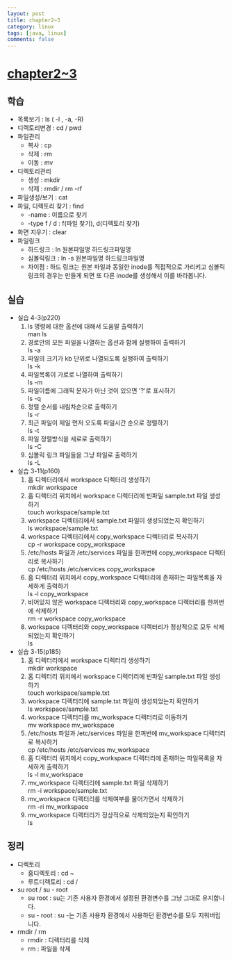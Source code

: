 ```yaml
---
layout: post
title: chapter2~3
category: linux
tags: [java, linux]
comments: false
---
```


# [chapter2~3]()

## 학습
* 목록보기 : ls ( -l , -a, -R)
* 디렉토리변경 : cd / pwd
* 파일관리
    - 복사 : cp
    - 삭제 : rm
    - 이동 : mv
* 디렉토리관리
    - 생성 : mkdir
    - 삭제 : rmdir / rm -rf
* 파일생성/보기 :  cat 
* 파일, 디렉토리 찾기 : find
    - -name  : 이름으로 찾기
    - -type f / d : f(파일 찾기), d(디렉토리 찾기)
* 화면 지우기 : clear
* 파일링크
    - 하드링크 : ln 원본파일명 하드링크파일명
    - 심볼릭링크 : ln -s 원본파일명 하드링크파일명
    - 차이점 : 하드 링크는 원본 파일과 동일한 inode를 직접적으로 가리키고 심볼릭 링크의 경우는 만들게 되면 또 다른 inode를 생성해서 이를 바라봅니다.

## 실습
* 실습 4-3(p220)
    1. ls 명령에 대한 옵션에 대해서 도움말 출력하기
    <br> man ls
    2. 경로안의 모든 파일을 나열하는 옵션과 함께 실행하여 출력하기
    <br> ls -a
    3. 파일의 크기가 kb 단위로 나열되도록 실행하여 출력하기
    <br> ls -k
    4. 파일목록이 가로로 나열하여 출력하기
    <br> ls -m
    5. 파일이름에 그래픽 문자가 아닌 것이 있으면 '?'로 표시하기
    <br> ls -q
    6. 정렬 순서를 내림차순으로 출력하기
    <br> ls -r
    7. 최근 파일이 제일 먼저 오도록 파일시간 순으로 정렬하기
    <br> ls -t
    8. 파일 정렬방식을 세로로 출력하기
    <br> ls -C
    9. 심볼릭 링크 파일들을 그냥 파일로 출력하기
    <br> ls -L
* 실습 3-11(p160)
    1. 홈 디렉터리에서 workspace 디렉터리 생성하기
    <br> mkdir workspace
    2. 홈 디렉터리 위치에서 workspace 디렉터리에 빈파일 sample.txt 파일 생성하기
    <br> touch workspace/sample.txt
    3. workspace 디렉터리에서 sample.txt 파일이 생성되었는지 확인하기
    <br> ls workspace/sample.txt
    4. workspace 디렉터리에서 copy_workspace 디렉터리로 복사하기
    <br> cp -r workspace copy_workspace
    5. /etc/hosts 파일과 /etc/services 파일을 한꺼번에 copy_workspace 디렉터리로 복사하기
    <br> cp /etc/hosts /etc/services copy_workspace
    6. 홈 디렉터리 위치에서 copy_workspace 디렉터리에 존재하는 파일목록을 자세하게 출력하기
    <br> ls -l copy_workspace
    7. 비어있지 않은 workspace 디렉터리와 copy_workspace 디렉터리를 한꺼번에 삭제하기
    <br> rm -r workspace copy_workspace
    8. workspace 디렉터리와 copy_workspace 디렉터리가 정상적으로 모두 삭제되었는지 확인하기
    <br> ls
* 실습 3-15(p185)
    1. 홈 디렉터리에서 workspace 디렉터리 생성하기
    <br> mkdir workspace
    2. 홈 디렉터리 위치에서 workspace 디렉터리에 빈파일 sample.txt 파일 생성하기
    <br> touch workspace/sample.txt
    3. workspace 디렉터리에 sample.txt 파일이 생성되었는지 확인하기
    <br> ls workspace/sample.txt
    4. workspace 디렉터리를 mv_workspace 디렉터리로 이동하기
    <br> mv workspace mv_workspace
    5. /etc/hosts 파일과 /etc/services 파일을 한꺼번에 mv_workspace 디렉터리로 복사하기
    <br> cp /etc/hosts /etc/services mv_workspace
    6. 홈 디렉터리 위치에서 copy_workspace 디렉터리에 존재하는 파일목록을 자세하게 출력하기
    <br> ls -l mv_workspace
    7. mv_workspace 디렉터리에 sample.txt 파일 삭제하기
    <br> rm -i workspace/sample.txt
    8. mv_workspace 디렉터리를 삭제여부를 물어가면서 삭제하기
    <br> rm -ri mv_workspace
    9. mv_workspace 디렉터리가 정상적으로 삭제되었는지 확인하기
    <br> ls

## 정리
* 디렉토리
    - 홈디렉토리 : cd ~
    - 루트디렉토리 : cd /
* su root / su - root
    - su root : su는 기존 사용자 환경에서 설정된 환경변수를 그냥 그대로 유지합니다.
    - su - root : su -는 기존 사용자 환경에서 사용하던 환경변수를 모두 지워버립니다.
* rmdir  / rm
    - rmdir : 디렉터리를 삭제 
    - rm : 파일을 삭제